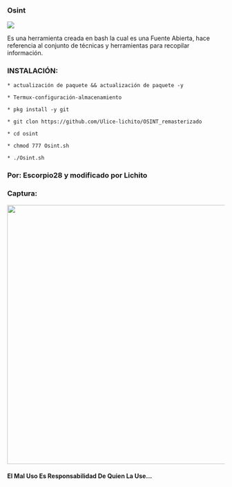 ### Osint

<p align="centro">
	<img src="https://i.imgur.com/v0wrN2h.jpg" ancho="600px">
</p>

Es una herramienta creada en bash la cual es una Fuente Abierta, hace referencia al conjunto de técnicas y herramientas para recopilar información.

### INSTALACIÓN:

```
* actualización de paquete && actualización de paquete -y

* Termux-configuración-almacenamiento

* pkg install -y git

* git clon https://github.com/Ulice-lichito/OSINT_remasterizado

* cd osint

* chmod 777 Osint.sh

* ./Osint.sh
```

### Por: Escorpio28 y modificado por Lichito

### Captura:
<p align="centro">
	<img src="https://i.imgur.com/rLsEtQf.jpg" width="600px">
</p>

#### El Mal Uso Es Responsabilidad De Quien La Use...
